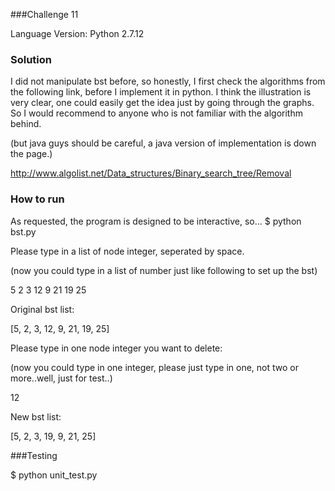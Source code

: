 ###Challenge 11

Language Version: Python 2.7.12


### Solution

I did not manipulate bst before, so honestly, I first check the algorithms from the following link, before I implement it in python. I think the illustration is very clear, one could easily get the idea just by going through the graphs. So I would recommend to anyone who is not familiar with the algorithm behind.

(but java guys should be careful, a java version of implementation is down the page.)

http://www.algolist.net/Data_structures/Binary_search_tree/Removal

### How to run
As requested, the program is designed to be interactive, so...
$ python bst.py

Please type in a list of node integer, seperated by space.

(now you could type in a list of number just like following to set up the bst)

5 2 3 12 9 21 19 25

Original bst list: 

 [5, 2, 3, 12, 9, 21, 19, 25]

Please type in one node integer you want to delete:

(now you could type in one integer, please just type in one, not two or more..well, just for test..)

12

New bst list:

[5, 2, 3, 19, 9, 21, 25]


###Testing

$ python unit_test.py

